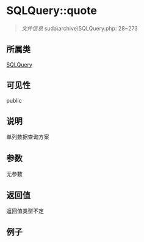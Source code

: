 # SQLQuery::quote

> *文件信息* suda\archive\SQLQuery.php: 28~273
## 所属类 

[SQLQuery](../SQLQuery.md)

## 可见性

  public  
## 说明

单列数据查询方案


## 参数

无参数
## 返回值
返回值类型不定
## 例子